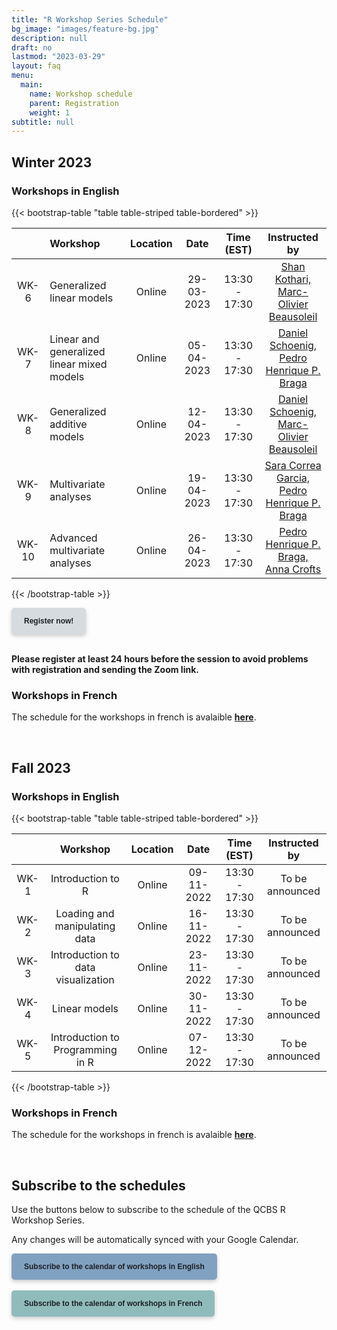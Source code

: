 ```yaml
---
title: "R Workshop Series Schedule"
bg_image: "images/feature-bg.jpg"
description: null
draft: no
lastmod: "2023-03-29"
layout: faq
menu:
  main:
    name: Workshop schedule
    parent: Registration
    weight: 1
subtitle: null
---
```


## Winter 2023

### Workshops in English

{{< bootstrap-table "table table-striped table-bordered" >}}

|       | Workshop                                   | Location |    Date    |  Time (EST)   |   Instructed by |
| :---: | :----------------------------------------- | :------: | :--------: | :-----------: | :------------------------: |
| WK-6  | Generalized linear models                  | Online   | 29-03-2023 | 13:30 - 17:30 | [Shan Kothari, <br> Marc-Olivier Beausoleil](mailto:shan.kothari@umontreal.ca,marc-olivier.beausoleil@mail.mcgill.ca) |
| WK-7  | Linear and generalized linear mixed models | Online   | 05-04-2023 | 13:30 - 17:30 | [Daniel Schoenig, <br> Pedro Henrique P. Braga](mailto:schonig.daniel@courrier.uqam.ca,ph.pereirabraga@gmail.com) |
| WK-8  | Generalized additive models                | Online   | 12-04-2023 | 13:30 - 17:30 | [Daniel Schoenig, <br> Marc-Olivier Beausoleil](mailto:schonig.daniel@courrier.uqam.ca,marc-olivier.beausoleil@mail.mcgill.ca) |
| WK-9  | Multivariate analyses                      | Online   | 19-04-2023 | 13:30 - 17:30 | [Sara Correa Garcia, <br> Pedro Henrique P. Braga](mailto:sara.garcia@inrs.ca,ph.pereirabraga@gmail.com ) |
| WK-10 | Advanced multivariate analyses             | Online   | 26-04-2023 | 13:30 - 17:30 | [Pedro Henrique P. Braga, <br> Anna Crofts](mailto:ph.pereirabraga@gmail.com,croa2104@usherbrooke.ca) |

{{< /bootstrap-table >}}

<div class="default">
     <a href="/registration" class="cta btn-yellow" style="background-color: #D6DBDF; font-size: 12px; font-family: Helvetica, Arial, sans-serif; font-weight:bold; text-decoration: none; padding: 14px 20px; color: #1D2025; border-radius: 5px; display:inline-block; mso-padding-alt:0; box-shadow:0 3px 6px rgba(0,0,0,.2);"><!--[if mso]><i style="letter-spacing: 25px;mso-font-width:-100%;mso-text-raise:30pt"> </i><![endif]--><span style="mso-text-raise:15pt;">Register now!</span><!--[if mso]><i style="letter-spacing: 25px;mso-font-width:-100%"> </i><![endif]--></a>
</div>
<br>

**Please register at least 24 hours before the session to avoid problems with registration and sending the Zoom link.**

### Workshops in French

The schedule for the workshops in french is avalaible [__here__](/fr/schedule/#hiver-2023).

<br />

## Fall 2023

### Workshops in English

{{< bootstrap-table "table table-striped table-bordered" >}}

|      | Workshop                           | Location | Date       | Time (EST)    | Instructed by |
|:---: |:----------------------------------:|:--------:|:----------:|:-------------:|:-------------:|
| WK-1 | Introduction to R                  | Online   | 09-11-2022 | 13:30 - 17:30 | To be announced |
| WK-2 | Loading and manipulating data      | Online   | 16-11-2022 | 13:30 - 17:30 | To be announced |
| WK-3 | Introduction to data visualization | Online   | 23-11-2022 | 13:30 - 17:30 | To be announced |
| WK-4 | Linear models                      | Online   | 30-11-2022 | 13:30 - 17:30 | To be announced |
| WK-5 | Introduction to Programming in R   | Online   | 07-12-2022 | 13:30 - 17:30 | To be announced |

{{< /bootstrap-table >}}

### Workshops in French

The schedule for the workshops in french is avalaible [__here__](/fr/schedule/#automne-2022).

<br />

## Subscribe to the schedules

Use the buttons below to subscribe to the schedule of the QCBS R Workshop Series.

Any changes will be automatically synced with your Google Calendar.

<div class="default">
     <a href="https://calendar.google.com/calendar/u/4?cid=NXFkbDJzOHQyamV0MWt0b29oaWkzdHBhdG9AZ3JvdXAuY2FsZW5kYXIuZ29vZ2xlLmNvbQ" class="cta btn-yellow" style="background-color: #81A1C1; font-size: 12px; font-family: Helvetica, Arial, sans-serif; font-weight:bold; text-decoration: none; padding: 14px 20px; color: #1D2025; border-radius: 5px; display:inline-block; mso-padding-alt:0; box-shadow:0 3px 6px rgba(0,0,0,.2);"><!--[if mso]><i style="letter-spacing: 25px;mso-font-width:-100%;mso-text-raise:30pt"> </i><![endif]--><span style="mso-text-raise:15pt;">Subscribe to the calendar of workshops in English</span><!--[if mso]><i style="letter-spacing: 25px;mso-font-width:-100%"> </i><![endif]--></a>
</div>
<br>
<div class="default">
     <a href="https://calendar.google.com/calendar/u/4?cid=Y2djaHBpMGRnMzFoNjc5bXQ0dGtycDM2MzhAZ3JvdXAuY2FsZW5kYXIuZ29vZ2xlLmNvbQ" class="cta btn-yellow" style="background-color: #8FBCBB; font-size: 12px; font-family: Helvetica, Arial, sans-serif; font-weight:bold; text-decoration: none; padding: 14px 20px; color: #1D2025; border-radius: 5px; display:inline-block; mso-padding-alt:0; box-shadow:0 3px 6px rgba(0,0,0,.2);"><!--[if mso]><i style="letter-spacing: 25px;mso-font-width:-100%;mso-text-raise:30pt"> </i><![endif]--><span style="mso-text-raise:15pt;">Subscribe to the calendar of workshops in French</span><!--[if mso]><i style="letter-spacing: 25px;mso-font-width:-100%"> </i><![endif]--></a>
</div>
